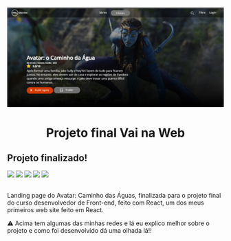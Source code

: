 <p align="center">
  <a href="https://github.com/arthurspk/guiadofrontend">
    <img src = "./src/images/page.png" >
  </a>
  <h1 align="center">Projeto final Vai na Web</h1>
</p>

## Projeto finalizado!

<div>
   <a href="https://www.instagram.com/eduarda.chf/" target="_blank"><img src="https://img.shields.io/badge/-Instagram-%23E4405F?style=for-the-badge&logo=instagram&logoColor=white" target="_blank"></a>
  <a href="https://discord.com/channels/1026563673172496535" target="_blank"><img src="https://img.shields.io/badge/Discord-7289DA?style=for-the-badge&logo=discord&logoColor=white" target="_blank"></a> 
  <a href = "mailto:me72068@gmail.com"><img src="https://img.shields.io/badge/Gmail-D14836?style=for-the-badge&logo=gmail&logoColor=white" target="_blank"></a>
  <a href="https://www.linkedin.com/in/maria-eduarda-fonseca-109862173/" target="_blank"><img src="https://img.shields.io/badge/-LinkedIn-%230077B5?style=for-the-badge&logo=linkedin&logoColor=white" target="_blank"></a> 
   <a href="https://web.telegram.org/?legacy=1#/im" target="_blank"><img src="https://img.shields.io/badge/Telegram-2CA5E0?style=for-the-badge&logo=telegram&logoColor=white" target="_blank"></a>  
    
   </div>
   
   ## 
   <p> Landing page do Avatar: Caminho das Águas, finalizada para o projeto final do curso desenvolvedor de Front-end, feito com 
React, um dos meus primeiros web site feito em React. </p>
  <p>⚠️ Acima tem algumas das minhas redes e lá eu explico melhor sobre o projeto e como foi desenvolvido dá uma olhada lá!! 
</p> 
  
  
